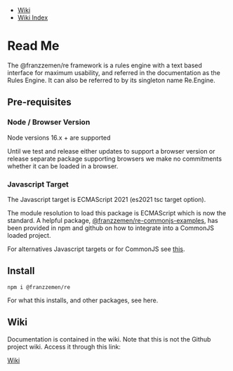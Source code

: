 - [Wiki](./ts-src/wiki.md)
- [Wiki Index](./ts-src/WikiIndex.md)

# Read Me

The @franzzemen/re framework is a rules engine with a text based interface for maximum usability, and referred in the
documentation as the Rules Engine. It can also be referred to by its singleton name Re.Engine.

## Pre-requisites

### Node / Browser Version

Node versions 16.x + are supported

Until we test and release either updates to support a browser version or release separate package supporting browsers we
make no commitments whether it can be loaded in a browser.

### Javascript Target

The Javascript target is ECMAScript 2021 (es2021 tsc target option).

The module resolution to load this package is ECMAScript which is now the standard. A helpful package,
[@franzzemen/re-commonjs-examples](https://www.npmjs.com/package/@franzzemen/re-commonjs-examples), has been provided in
npm and github on how to integrate into a CommonJS loaded project.

For alternatives Javascript targets or for CommonJS see [this](./ts-src/JavascriptTargetAndModuleResolution.md).

## Install

    npm i @franzzemen/re

For what this installs, and other packages, see here.


## Wiki

Documentation is contained in the wiki. Note that this is not the Github project wiki. Access it through this link:

[Wiki](./ts-src/wiki.md)
